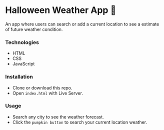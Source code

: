 # Halloween Weather App 👻

An app where users can search or add a current location to see a estimate of future weather condition.

### Technologies

- HTML
- CSS
- JavaScript

### Installation

- Clone or download this repo.
- Open `index.html` with Live Server.

### Usage

- Search any city to see the weather forecast.
- Click the `pumpkin button` to search your current location weather.
